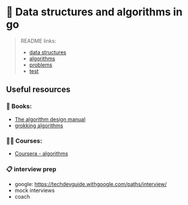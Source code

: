 # 🧪 Data structures and algorithms in go

> README links:
>  - [data structures](datastructures/README.md)
>  - [algorithms](algorithms/README.md)
>  - [problems](problems/README.md)
>  - [test](test/README.md)

## Useful resources
### 📕 Books:
- [The algorithm design manual](https://link.springer.com/book/10.1007/978-3-030-54256-6?source=shoppingads&locale=en-fr&gad_source=1&gclid=Cj0KCQjwxeyxBhC7ARIsAC7dS3-bBBpnIij80ux-bF9tjRlVzv3c8EagYeCi_OA3JowgjWiMEKiMKnEaAhp0EALw_wcB)
- [grokking algorithms](https://www.manning.com/books/grokking-algorithms)

### 🧑‍🎓 Courses:
- [Coursera - algorithms](https://www.coursera.org/specializations/algorithms)

### 📋 interview prep
- google: https://techdevguide.withgoogle.com/paths/interview/
- mock interviews
- coach
